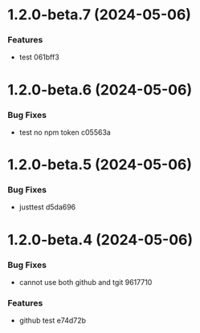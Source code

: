 # 1.2.0-beta.7 (2024-05-06)


### Features

* test 061bff3

# 1.2.0-beta.6 (2024-05-06)


### Bug Fixes

* test no npm token c05563a

# 1.2.0-beta.5 (2024-05-06)


### Bug Fixes

* justtest d5da696

# 1.2.0-beta.4 (2024-05-06)

### Bug Fixes

- cannot use both github and tgit 9617710

### Features

- github test e74d72b
